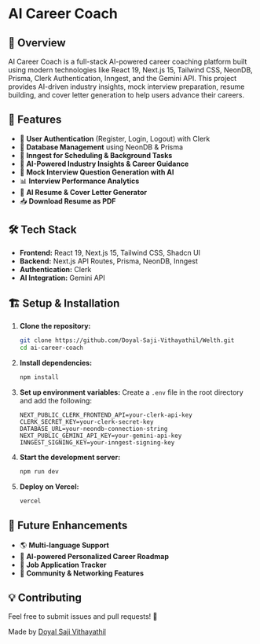 # AI Career Coach

## 🚀 Overview
AI Career Coach is a full-stack AI-powered career coaching platform built using modern technologies like React 19, Next.js 15, Tailwind CSS, NeonDB, Prisma, Clerk Authentication, Inngest, and the Gemini API. This project provides AI-driven industry insights, mock interview preparation, resume building, and cover letter generation to help users advance their careers.

## 🎯 Features
- 🔑 **User Authentication** (Register, Login, Logout) with Clerk
- 📂 **Database Management** using NeonDB & Prisma
- 🔄 **Inngest for Scheduling & Background Tasks**
- 🤖 **AI-Powered Industry Insights & Career Guidance**
- 🎤 **Mock Interview Question Generation with AI**
- 📊 **Interview Performance Analytics**
- 📄 **AI Resume & Cover Letter Generator**
- 📥 **Download Resume as PDF**

## 🛠️ Tech Stack
- **Frontend:** React 19, Next.js 15, Tailwind CSS, Shadcn UI
- **Backend:** Next.js API Routes, Prisma, NeonDB, Inngest
- **Authentication:** Clerk
- **AI Integration:** Gemini API


## 🏗️ Setup & Installation
1. **Clone the repository:**
   ```sh
   git clone https://github.com/Doyal-Saji-Vithayathil/Welth.git
   cd ai-career-coach
   ```
2. **Install dependencies:**
   ```sh
   npm install
   ```
3. **Set up environment variables:**
   Create a `.env` file in the root directory and add the following:
   ```env
   NEXT_PUBLIC_CLERK_FRONTEND_API=your-clerk-api-key
   CLERK_SECRET_KEY=your-clerk-secret-key
   DATABASE_URL=your-neondb-connection-string
   NEXT_PUBLIC_GEMINI_API_KEY=your-gemini-api-key
   INNGEST_SIGNING_KEY=your-inngest-signing-key
   ```
4. **Start the development server:**
   ```sh
   npm run dev
   ```
5. **Deploy on Vercel:**
   ```sh
   vercel
   ```

## 🚀 Future Enhancements
- 🌎 **Multi-language Support**
- 📅 **AI-powered Personalized Career Roadmap**
- 📍 **Job Application Tracker**
- 📢 **Community & Networking Features**

## 💡 Contributing
Feel free to submit issues and pull requests! 🚀


Made by [Doyal Saji Vithayathil](https://github.com/Doyal-Saji-Vithayathil)

